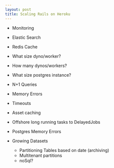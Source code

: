 ```yaml
---
layout: post
title: Scaling Rails on Heroku
---
```

* Monitoring 

* Elastic Search

* Redis Cache

* What size dyno/worker?

* How many dynos/workers?

* What size postgres instance?

* N+1 Queries

* Memory Errors

* Timeouts

* Asset caching

* Offshore long running tasks to DelayedJobs

* Postgres Memory Errors

* Growing Datasets
  - Partitioning Tables based on date (archiving)
  - Multitenant partitions
  - noSql?





